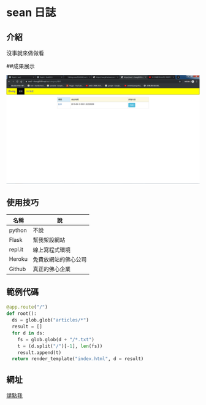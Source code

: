 # sean 日誌

## 介紹

沒事就來做做看

##成果展示

![](https://github.com/chang0509/sean/raw/master/%E6%9C%AA%E5%91%BD%E5%90%8D.png)

## 使用技巧

名稱    |    說
--------|---------
python  | 不說
Flask   | 幫我架設網站
repl.it | 線上寫程式環境
Heroku | 免費放網站的佛心公司
Github | 真正的佛心企業

## 範例代碼

```python
@app.route("/")
def root():
  ds = glob.glob("articles/*")
  result = []
  for d in ds:
    fs = glob.glob(d + "/*.txt")
    t = (d.split("/")[-1], len(fs))
    result.append(t)
  return render_template("index.html", d = result)
```

## 網址

[請點我](https://elwingdiary.herokuapp.com/)
